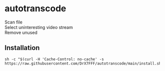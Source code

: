 # autotranscode
Scan file  
Select uninteresting video stream  
Remove unused  

## Installation
```
sh -c "$(curl -H 'Cache-Control: no-cache' -s https://raw.githubusercontent.com/DrX7FFF/autotranscode/main/install.sh)"
```

